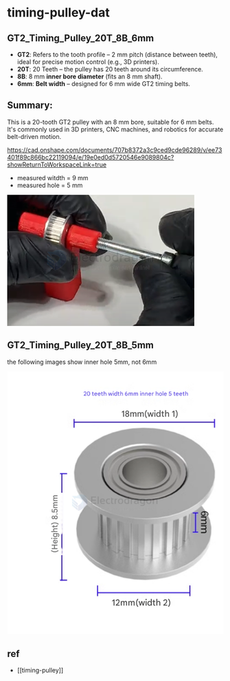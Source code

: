 
# timing-pulley-dat

## GT2_Timing_Pulley_20T_8B_6mm

- **GT2**: Refers to the tooth profile – 2 mm pitch (distance between teeth), ideal for precise motion control (e.g., 3D printers).
- **20T**: 20 Teeth – the pulley has 20 teeth around its circumference.
- **8B**: 8 mm **inner bore diameter** (fits an 8 mm shaft).
- **6mm**: **Belt width** – designed for 6 mm wide GT2 timing belts.

## Summary:
This is a 20-tooth GT2 pulley with an 8 mm bore, suitable for 6 mm belts. It's commonly used in 3D printers, CNC machines, and robotics for accurate belt-driven motion.

https://cad.onshape.com/documents/707b8372a3c9ced9cde96289/v/ee73401f89c866bc22119094/e/19e0ed0d5720546e9089804c?showReturnToWorkspaceLink=true

- measured witdth = 9 mm
- measured hole = 5 mm

![](2025-04-11-16-38-50.png)

## GT2_Timing_Pulley_20T_8B_5mm

the following images show inner hole 5mm, not 6mm 

![](2025-04-11-17-02-34.png)



## ref 

- [[timing-pulley]]